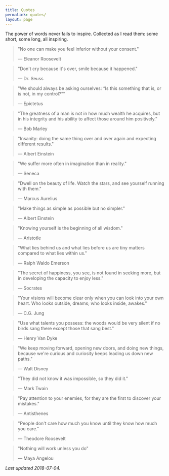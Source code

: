 ```yaml
---
title: Quotes
permalink: quotes/
layout: page
---
```

The power of words never fails to inspire. Collected as I read them: some short, some long, all inspiring.

>"No one can make you feel inferior without your consent."
>
>— Eleanor Roosevelt

>"Don't cry because it's over, smile because it happened."
>
>— Dr. Seuss

>"We should always be asking ourselves: “Is this something that is, or is not, in my control?”"
>
>— Epictetus

>"The greatness of a man is not in how much wealth he acquires, but in his integrity and his ability to affect those around him positively."
>
>— Bob Marley

>"Insanity: doing the same thing over and over again and expecting different results."
>
>— Albert Einstein

>"We suffer more often in imagination than in reality."
>
>— Seneca

>"Dwell on the beauty of life. Watch the stars, and see yourself running with them."
>
>— Marcus Aurelius

>"Make things as simple as possible but no simpler."
>
>— Albert Einstein

>"Knowing yourself is the beginning of all wisdom."
>
>— Aristotle

>"What lies behind us and what lies before us are tiny matters compared to what lies within us."
>
>— Ralph Waldo Emerson

>"The secret of happiness, you see, is not found in seeking more, but in developing the capacity to enjoy less."
>
>— Socrates

>"Your visions will become clear only when you can look into your own heart. Who looks outside, dreams; who looks inside, awakes."
>
>— C.G. Jung

>"Use what talents you possess: the woods would be very silent if no birds sang there except those that sang best."
>
>— Henry Van Dyke

>"We keep moving forward, opening new doors, and doing new things, because we're curious and curiosity keeps leading us down new paths."
>
>— Walt Disney

>"They did not know it was impossible, so they did it."
>
>— Mark Twain

>"Pay attention to your enemies, for they are the first to discover your mistakes."
>
>— Antisthenes

>"People don't care how much you know until they know how much you care."
>
>— Theodore Roosevelt

>"Nothing will work unless you do"
>
>— Maya Angelou

*Last updated 2018-07-04.*
